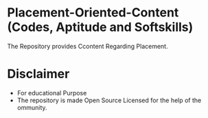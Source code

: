 # Placement-Oriented-Content (Codes, Aptitude and Softskills)
The Repository provides Ccontent Regarding Placement. 

# Disclaimer 

* For educational Purpose 
* The repository is made Open Source Licensed for the help of the ommunity.
